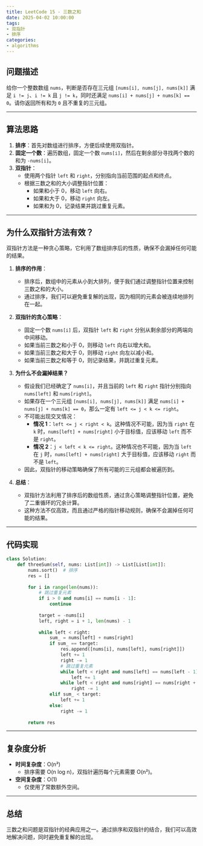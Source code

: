```yaml
---
title: LeetCode 15 - 三数之和
date: 2025-04-02 10:00:00
tags: 
- 双指针
- 排序
categories:
- algorithms
---
```


## 问题描述

给你一个整数数组 `nums`，判断是否存在三元组 `[nums[i], nums[j], nums[k]]` 满足 `i != j`、`i != k` 且 `j != k`，同时还满足 `nums[i] + nums[j] + nums[k] == 0`。请你返回所有和为 `0` 且不重复的三元组。

---

## 算法思路

1. **排序**：首先对数组进行排序，方便后续使用双指针。
2. **固定一个数**：遍历数组，固定一个数 `nums[i]`，然后在剩余部分寻找两个数的和为 `-nums[i]`。
3. **双指针**：
   - 使用两个指针 `left` 和 `right`，分别指向当前范围的起点和终点。
   - 根据三数之和的大小调整指针位置：
     - 如果和小于 0，移动 `left` 向右。
     - 如果和大于 0，移动 `right` 向左。
     - 如果和为 0，记录结果并跳过重复元素。

---

## 为什么双指针方法有效？

双指针方法是一种贪心策略，它利用了数组排序后的性质，确保不会漏掉任何可能的结果。

1. **排序的作用**：
   - 排序后，数组中的元素从小到大排列，便于我们通过调整指针位置来控制三数之和的大小。
   - 通过排序，我们可以避免重复解的出现，因为相同的元素会被连续地排列在一起。

2. **双指针的贪心策略**：
   - 固定一个数 `nums[i]` 后，双指针 `left` 和 `right` 分别从剩余部分的两端向中间移动。
   - 如果当前三数之和小于 0，则移动 `left` 向右以增大和。
   - 如果当前三数之和大于 0，则移动 `right` 向左以减小和。
   - 如果当前三数之和等于 0，则记录结果，并跳过重复元素。

3. **为什么不会漏掉结果？**
   - 假设我们已经确定了 `nums[i]`，并且当前的 `left` 和 `right` 指针分别指向 `nums[left]` 和 `nums[right]`。
   - 如果存在一个三元组 `[nums[i], nums[j], nums[k]]` 满足 `nums[i] + nums[j] + nums[k] == 0`，那么一定有 `left <= j < k <= right`。
   - 不可能出现交叉情况：
     - **情况 1**：`left <= j < right < k`。这种情况不可能，因为当 `right` 在 `k` 时，`nums[left] + nums[right]` 小于目标值，应该移动 `left` 而不是 `right`。
     - **情况 2**：`j < left < k <= right`。这种情况也不可能，因为当 `left` 在 `j` 时，`nums[left] + nums[right]` 大于目标值，应该移动 `right` 而不是 `left`。
   - 因此，双指针的移动策略确保了所有可能的三元组都会被遍历到。

4. **总结**：
   - 双指针方法利用了排序后的数组性质，通过贪心策略调整指针位置，避免了二重循环的冗余计算。
   - 这种方法不仅高效，而且通过严格的指针移动规则，确保不会漏掉任何可能的结果。

---

## 代码实现

```python
class Solution:
    def threeSum(self, nums: List[int]) -> List[List[int]]:
        nums.sort()  # 排序
        res = []
        
        for i in range(len(nums)):
            # 跳过重复元素
            if i > 0 and nums[i] == nums[i - 1]:
                continue
            
            target = -nums[i]
            left, right = i + 1, len(nums) - 1
            
            while left < right:
                sum_ = nums[left] + nums[right]
                if sum_ == target:
                    res.append([nums[i], nums[left], nums[right]])
                    left += 1
                    right -= 1
                    # 跳过重复元素
                    while left < right and nums[left] == nums[left - 1]:
                        left += 1
                    while left < right and nums[right] == nums[right + 1]:
                        right -= 1
                elif sum_ < target:
                    left += 1
                else:
                    right -= 1
        
        return res
```

---

## 复杂度分析

- **时间复杂度**：O(n²)
  - 排序需要 O(n log n)，双指针遍历每个元素需要 O(n²)。
- **空间复杂度**：O(1)
  - 仅使用了常数额外空间。

---

## 总结

三数之和问题是双指针的经典应用之一。通过排序和双指针的结合，我们可以高效地解决问题，同时避免重复解的出现。

